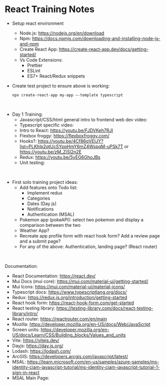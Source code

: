 # React Training Notes

- Setup react environment
    - Node.js: https://nodejs.org/en/download
    - Npm: https://docs.npmjs.com/downloading-and-installing-node-js-and-npm
    - Create React App: https://create-react-app.dev/docs/getting-started/
    - Vs Code Extensions:
        - Prettier
        - ESLint
        - ES7+ React/Redux snippets

- Create test project to ensure above is working:

    `npx create-react-app my-app —-template typescript`

<br/>

- Day 1 Training:
    - Javascript/CSS/html general intro to frontend web dev video:
    - Typescript specific video:
    - Intro to React: https://youtu.be/FJDVKeh7RJI
    - Flexbox froggy: https://flexboxfroggy.com/
    - Hooks?:  https://youtu.be/4Cf86qVEIJY?list=PLKhlp2qtUcSYppHmY6mZ4WspqM-uPSk7T or https://youtu.be/zM_ZiSl2n2E
    - Redux: https://youtu.be/5yEG6GhoJBs
    - Unit testing:

<br/>

- First solo training project ideas:
    - Add features onto Todo list:
        - Implement redux
        - Categories
        - Dates (Day js)
        - Notifications
        - Authentication (MSAL)
    - Pokemon app (pokeAPI): select two pokemon and display a comparison between the two
    - Weather App?
    - Recreate app profile form with react hook form? Add a review page and a submit page?
    - For any of the above: Authentication, landing page? (React router)

<br/>

Documentation:
- React Documentation: https://react.dev/
- Mui Docs (mui core): https://mui.com/material-ui/getting-started/
- Mui Icons: https://mui.com/material-ui/material-icons/
- Typescript docs: https://www.typescriptlang.org/docs/
- Redux: https://redux.js.org/introduction/getting-started
- React hook form: https://react-hook-form.com/get-started
- React testing library: https://testing-library.com/docs/react-testing-library/intro/
- React router: https://reactrouter.com/en/main
- Mozilla: https://developer.mozilla.org/en-US/docs/Web/JavaScript
- Screen units: https://developer.mozilla.org/en-US/docs/Learn/CSS/Building_blocks/Values_and_units
- Vite: https://vitejs.dev/
- Dayjs: https://day.js.org/
- Lodash: https://lodash.com/
- ArcGIS: https://developers.arcgis.com/javascript/latest/
- MSAL: https://learn.microsoft.com/en-us/samples/azure-samples/ms-identity-ciam-javascript-tutorial/ms-identity-ciam-javascript-tutorial-1-sign-in-react
- MSAL Main Page:
